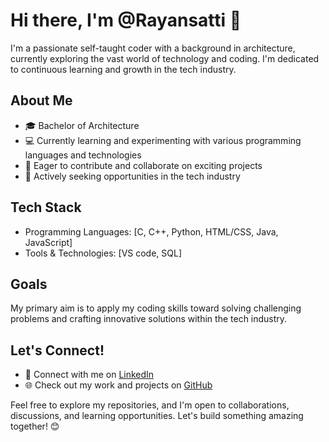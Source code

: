 # Hi there, I'm @Rayansatti 👋

I'm a passionate self-taught coder with a background in architecture, currently exploring the vast world of technology and coding. I'm dedicated to continuous learning and growth in the tech industry.

## About Me
- 🎓 Bachelor of Architecture 
- 💻 Currently learning and experimenting with various programming languages and technologies
- 🌱 Eager to contribute and collaborate on exciting projects
- 🔭 Actively seeking opportunities in the tech industry

## Tech Stack
- Programming Languages: [C, C++, Python, HTML/CSS, Java, JavaScript]
- Tools & Technologies: [VS code, SQL]


## Goals
My primary aim is to apply my coding skills toward solving challenging problems and crafting innovative solutions within the tech industry.

## Let's Connect!
- 💼 Connect with me on [LinkedIn](https://www.linkedin.com/in/rayan-satti-a9a27b150)
- 🌐 Check out my work and projects on [GitHub](https://github.com/Rayansatti)

Feel free to explore my repositories, and I'm open to collaborations, discussions, and learning opportunities. Let's build something amazing together! 😊

